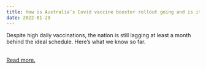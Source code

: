 ```yaml
---
title: How is Australia’s Covid vaccine booster rollout going and is it fast enough for groups that need it most?
date: 2022-01-29
---
```

<p>Despite high daily vaccinations, the nation is still lagging at least a month behind the ideal schedule. Here’s what we know so far.</p><br>
<a href='https://www.theguardian.com/news/datablog/2022/jan/30/how-is-australias-covid-vaccine-booster-rollout-going-and-is-it-fast-enough-for-groups-that-need-it-most'>Read more.</a>